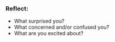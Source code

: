 ### Reflect:

* What surprised you?
* What concerned and/or confused you?
* What are you excited about?

